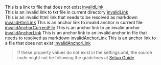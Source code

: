 This is a link to file that does not exist [invalidLink](invalidLink.md)  
This is an invalid link to txt file in current directory [invalidLink](invalidLink.txt)  
This is an invalid html link that needs to be resolved as markdown [invalidHtmlLink](invalidHtmlLink.html)
This is an anchor link to invalid anchor in current file [invalidAnchorCurrentFile](#valid-links)
This is an anchor link to an invalid anchor [invalidAnchorLink](../linkTestFile.md#header-7)
This is an anchor link to an invalid anchor in file that needs to resolved as markdown [invalidAnchorLink](../linkTestFile.html#header-7)
This is an anchor link to a file that does not exist [invalidAnchorLink](invalidLink.md#does-not-exist)
> If these property values do not exist in the settings.xml, the source code might not be following the guidelines at [Setup Guide](../setup-introduction.md)